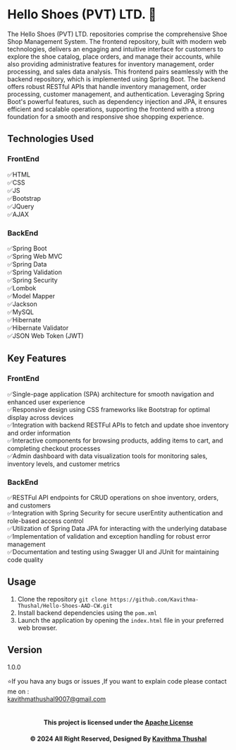 # Hello Shoes (PVT) LTD. 👟

The Hello Shoes (PVT) LTD. repositories comprise the comprehensive Shoe Shop Management System. The frontend repository,
built with modern web technologies, delivers an engaging and intuitive interface for customers to explore the shoe
catalog, place orders, and manage their accounts, while also providing administrative features for inventory management,
order processing, and sales data analysis. This frontend pairs seamlessly with the backend repository, which is
implemented using Spring Boot. The backend offers robust RESTful APIs that handle inventory management, order
processing, customer management, and authentication. Leveraging Spring Boot's powerful features, such as dependency
injection and JPA, it ensures efficient and scalable operations, supporting the frontend with a strong foundation for a
smooth and responsive shoe shopping experience.

## Technologies Used

### FrontEnd

✅HTML<br/>
✅CSS<br/>
✅JS<br/>
✅Bootstrap<br/>
✅JQuery<br/>
✅AJAX<br/>

### BackEnd

✅Spring Boot<br/>
✅Spring Web MVC<br/>
✅Spring Data<br/>
✅Spring Validation<br/>
✅Spring Security<br/>
✅Lombok<br/>
✅Model Mapper<br/>
✅Jackson<br/>
✅MySQL<br/>
✅Hibernate<br/>
✅Hibernate Validator<br/>
✅JSON Web Token (JWT)<br/>

## Key Features

### FrontEnd

✅Single-page application (SPA) architecture for smooth navigation and enhanced user experience<br/>
✅Responsive design using CSS frameworks like Bootstrap for optimal display across devices<br/>
✅Integration with backend RESTFul APIs to fetch and update shoe inventory and order information<br/>
✅Interactive components for browsing products, adding items to cart, and completing checkout processes<br/>
✅Admin dashboard with data visualization tools for monitoring sales, inventory levels, and customer metrics<br/>

### BackEnd

✅RESTFul API endpoints for CRUD operations on shoe inventory, orders, and customers<br/>
✅Integration with Spring Security for secure userEntity authentication and role-based access control<br/>
✅Utilization of Spring Data JPA for interacting with the underlying database<br/>
✅Implementation of validation and exception handling for robust error management<br/>
✅Documentation and testing using Swagger UI and JUnit for maintaining code quality<br/>

## Usage

1. Clone the repository `git clone https://github.com/Kavithma-Thushal/Hello-Shoes-AAD-CW.git`
2. Install backend dependencies using the `pom.xml`
3. Launch the application by opening the `index.html` file in your preferred web browser.

## Version

1.0.0

⭐️If you hava any bugs or issues ,If you want to explain code please contact me on :<br/>
[kavithmathushal9007@gmail.com](https://www.kavithmathushal9007@gmail.com)<br/><br/>

<div align="center">

#### This project is licensed under the [Apache License](LICENSE)

#### © 2024 All Right Reserved, Designed By [Kavithma Thushal](https://github.com/Kavithma-Thushal)

</div>